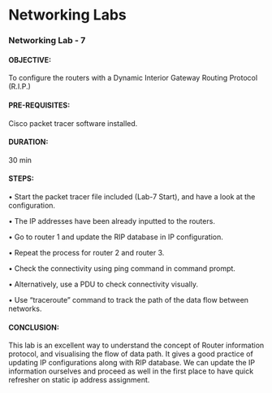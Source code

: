 
# Networking Labs

### Networking Lab - 7 

#### OBJECTIVE: 
To configure the routers with a Dynamic Interior Gateway Routing Protocol (R.I.P.)
#### PRE-REQUISITES: 
Cisco packet tracer software installed.
#### DURATION: 
30 min

#### STEPS:

•	Start the packet tracer file included (Lab-7 Start), and have a look at the configuration.

•	The IP addresses have been already inputted to the routers.

•	Go to router 1 and update the RIP database in IP configuration.

•	Repeat the process for router 2 and router 3.

•	Check the connectivity using ping command in command prompt.

•	Alternatively, use a PDU to check connectivity visually.

•	Use “traceroute” command to track the path of the data flow between networks.

#### CONCLUSION:  
This lab is an excellent way to understand the concept of Router information protocol, and visualising the flow of data path. It gives a good practice of updating IP configurations along with RIP database. We can update the IP information ourselves and proceed as well in the first place to have quick refresher on static ip address assignment.
